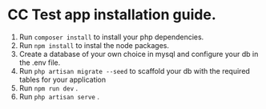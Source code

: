 # CC Test app installation guide.

1) Run `composer install` to install your php dependencies.
2) Run `npm install` to instal the node packages.
3) Create a database of your own choice in mysql and configure your db in the .env file.
4) Run `php artisan migrate --seed` to scaffold your db with the required tables for your application
5) Run `npm run dev` .
6) Run `php artisan serve` .